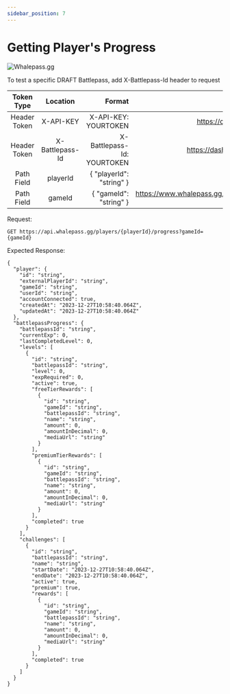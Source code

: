 ```yaml
---
sidebar_position: 7
---
```

# Getting Player's Progress

![Whalepass.gg](https://i.imgur.com/zwUqWaS.png)


To test a specific DRAFT Battlepass, add X-Battlepass-Id header to request

| Token Type   | Location         | Format                               | Where To Find                                                       |
|:------------:|:----------------:|--------------------------------------:|-------------------------------------------------------------------:|
| Header Token | X-API-KEY        | X-API-KEY: YOURTOKEN                 | https://dashboard.whalepass.gg/api-key                              |
| Header Token | X-Battlepass-Id  | X-Battlepass-Id: YOURTOKEN           | https://dashboard.whalepass.gg/campaigns                            |
| Path Field   | playerId         | \{ "playerId": "string" \}             | You can find in response                                            |
| Path Field   | gameId           | \{ "gameId": "string" \}               | https://www.whalepass.gg/documentation/tutorial#finding-your-game-id|

Request:
```http
GET https://api.whalepass.gg/players/{playerId}/progress?gameId={gameId}
```

Expected Response:
```http
{
  "player": {
    "id": "string",
    "externalPlayerId": "string",
    "gameId": "string",
    "userId": "string",
    "accountConnected": true,
    "createdAt": "2023-12-27T10:58:40.064Z",
    "updatedAt": "2023-12-27T10:58:40.064Z"
  },
  "battlepassProgress": {
    "battlepassId": "string",
    "currentExp": 0,
    "lastCompletedLevel": 0,
    "levels": [
      {
        "id": "string",
        "battlepassId": "string",
        "level": 0,
        "expRequired": 0,
        "active": true,
        "freeTierRewards": [
          {
            "id": "string",
            "gameId": "string",
            "battlepassId": "string",
            "name": "string",
            "amount": 0,
            "amountInDecimal": 0,
            "mediaUrl": "string"
          }
        ],
        "premiumTierRewards": [
          {
            "id": "string",
            "gameId": "string",
            "battlepassId": "string",
            "name": "string",
            "amount": 0,
            "amountInDecimal": 0,
            "mediaUrl": "string"
          }
        ],
        "completed": true
      }
    ],
    "challenges": [
      {
        "id": "string",
        "battlepassId": "string",
        "name": "string",
        "startDate": "2023-12-27T10:58:40.064Z",
        "endDate": "2023-12-27T10:58:40.064Z",
        "active": true,
        "premium": true,
        "rewards": [
          {
            "id": "string",
            "gameId": "string",
            "battlepassId": "string",
            "name": "string",
            "amount": 0,
            "amountInDecimal": 0,
            "mediaUrl": "string"
          }
        ],
        "completed": true
      }
    ]
  }
}
```
